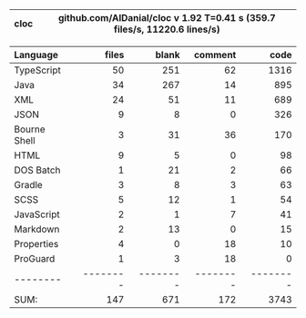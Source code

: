 
cloc|github.com/AlDanial/cloc v 1.92  T=0.41 s (359.7 files/s, 11220.6 lines/s)
--- | ---

Language|files|blank|comment|code
:-------|-------:|-------:|-------:|-------:
TypeScript|50|251|62|1316
Java|34|267|14|895
XML|24|51|11|689
JSON|9|8|0|326
Bourne Shell|3|31|36|170
HTML|9|5|0|98
DOS Batch|1|21|2|66
Gradle|3|8|3|63
SCSS|5|12|1|54
JavaScript|2|1|7|41
Markdown|2|13|0|15
Properties|4|0|18|10
ProGuard|1|3|18|0
--------|--------|--------|--------|--------
SUM:|147|671|172|3743
